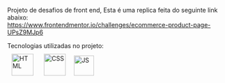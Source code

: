 Projeto de desafios de front end, Esta é uma replica feita do seguinte link abaixo: <br>
https://www.frontendmentor.io/challenges/ecommerce-product-page-UPsZ9MJp6

Tecnologias utilizadas no projeto: <br>
<a href="https://www.html.com/" target="_blank"><img style="margin: 10px" src="https://upload.wikimedia.org/wikipedia/commons/thumb/6/61/HTML5_logo_and_wordmark.svg/2048px-HTML5_logo_and_wordmark.svg.png" alt="HTML" height="50" /></a>
<a href="https://www.css.com/" target="_blank"><img style="margin: 10px" src="https://upload.wikimedia.org/wikipedia/commons/thumb/d/d5/CSS3_logo_and_wordmark.svg/1200px-CSS3_logo_and_wordmark.svg.png" alt="CSS" height="50" /></a>
<a href="[https://www.css.com/](https://www.javascript.com/)" target="_blank"><img style="margin: 5px" src="https://www.freepnglogos.com/uploads/javascript-png/javascript-logo-transparent-logo-javascript-images-3.png" alt="JS" height="46" /></a>
